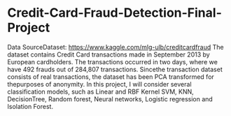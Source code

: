 # Credit-Card-Fraud-Detection-Final-Project

Data SourceDataset:  https://www.kaggle.com/mlg-ulb/creditcardfraud The  dataset  contains  Credit  Card  transactions  made  in  September  2013  by  European  cardholders. The transactions occurred in two days, where we have 492 frauds out of 284,807 transactions. Sincethe transaction dataset consists of real transactions,  the dataset has been PCA transformed for thepurposes  of  anonymity. In this project, I will consider several classification models, such as Linear and RBF Kernel SVM, KNN, DecisionTree, Random forest, Neural networks, Logistic regression and Isolation Forest.

